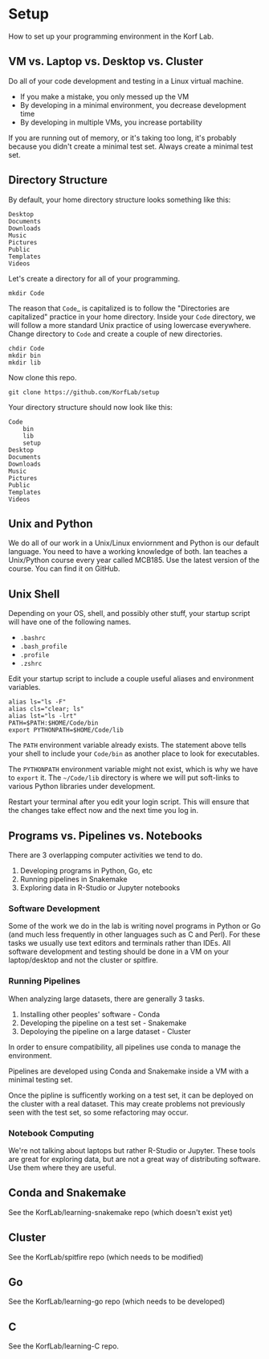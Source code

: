 Setup
=====

How to set up your programming environment in the Korf Lab.

## VM vs. Laptop vs. Desktop vs. Cluster ##

Do all of your code development and testing in a Linux virtual machine.

+ If you make a mistake, you only messed up the VM
+ By developing in a minimal environment, you decrease development time
+ By developing in multiple VMs, you increase portability

If you are running out of memory, or it's taking too long, it's probably because
you didn't create a minimal test set. Always create a minimal test set.

## Directory Structure ##

By default, your home directory structure looks something like this:

	Desktop
	Documents
	Downloads
	Music
	Pictures
	Public
	Templates
	Videos

Let's create a directory for all of your programming.

	mkdir Code

The reason that `Code`_ is capitalized is to follow the "Directories are 
capitalized" practice in your home directory. Inside your `Code` directory, we 
will follow a more standard Unix practice of using lowercase everywhere. Change 
directory to `Code` and create a couple of new directories.

	chdir Code
	mkdir bin
	mkdir lib

Now clone this repo.

	git clone https://github.com/KorfLab/setup

Your directory structure should now look like this:

	Code
		bin
		lib
		setup
	Desktop
	Documents
	Downloads
	Music
	Pictures
	Public
	Templates
	Videos

## Unix and Python ##

We do all of our work in a Unix/Linux enviornment and Python is our default 
language. You need to have a working knowledge of both. Ian teaches a 
Unix/Python course every year called MCB185. Use the latest version of the 
course. You can find it on GitHub.

## Unix Shell ##

Depending on your OS, shell, and possibly other stuff, your startup script will
have one of the following names.

+ `.bashrc`
+ `.bash_profile`
+ `.profile`
+ `.zshrc`

Edit your startup script to include a couple useful aliases and environment
variables.

	alias ls="ls -F"
	alias cls="clear; ls"
	alias lst="ls -lrt"
	PATH=$PATH:$HOME/Code/bin
	export PYTHONPATH=$HOME/Code/lib

The `PATH` environment variable already exists. The statement above tells your
shell to include your `Code/bin` as another place to look for executables.

The `PYTHONPATH` environment variable might not exist, which is why we have to
`export` it. The `~/Code/lib` directory is where we will put soft-links to
various Python libraries under development.

Restart your terminal after you edit your login script. This will ensure that
the changes take effect now and the next time you log in.

## Programs vs. Pipelines vs. Notebooks ##

There are 3 overlapping computer activities we tend to do.

1. Developing programs in Python, Go, etc
2. Running pipelines in Snakemake
3. Exploring data in R-Studio or Jupyter notebooks

### Software Development ###

Some of the work we do in the lab is writing novel programs in Python or Go 
(and much less frequently in other languages such as C and Perl). For these 
tasks we usually use text editors and terminals rather than IDEs. All software 
development and testing should be done in a VM on your laptop/desktop and not 
the cluster or spitfire.

### Running Pipelines ###

When analyzing large datasets, there are generally 3 tasks.

1. Installing other peoples' software - Conda
2. Developing the pipeline on a test set - Snakemake
3. Depoloying the pipeline on a large dataset - Cluster

In order to ensure compatibility, all pipelines use conda to manage the
environment.

Pipelines are developed using Conda and Snakemake inside a VM with a minimal
testing set.

Once the pipline is sufficently working on a test set, it can be deployed on the
cluster with a real dataset. This may create problems not previously seen with
the test set, so some refactoring may occur.

### Notebook Computing ###

We're not talking about laptops but rather R-Studio or Jupyter. These tools are 
great for exploring data, but are not a great way of distributing software. Use 
them where they are useful.

## Conda and Snakemake ##

See the KorfLab/learning-snakemake repo (which doesn't exist yet)

## Cluster ##

See the KorfLab/spitfire repo (which needs to be modified)

## Go ##

See the KorfLab/learning-go repo (which needs to be developed)

## C ##

See the KorfLab/learning-C repo.


